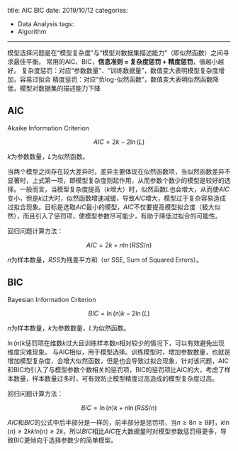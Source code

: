 title: AIC BIC
date: 2019/10/12
categories:
- Data Analysis
tags:
- Algorithm
---


模型选择问题是在“模型复杂度”与“模型对数据集描述能力”（即似然函数）之间寻求最佳平衡。
常用的AIC、BIC，**信息准则 = 复杂度惩罚 + 精度惩罚**，值越小越好。
复杂度惩罚：对应“参数数量”、“训练数据量”，数值变大表明模型复杂度增加，容易过拟合
精度惩罚：对应“负log-似然函数”，数值变大表明似然函数降低，模型对数据集的描述能力下降


## AIC

Akaike Information Criterion

$$
AIC = 2k - 2\ln(L)
$$

$k$为参数数量，$L$为似然函数。

当两个模型之间存在较大差异时，差异主要体现在似然函数项，当似然函数差异不显著时，上式第一项，即模型复杂度则起作用，从而参数个数少的模型是较好的选择。一般而言，当模型复杂度提高（$k$增大）时，似然函数$L$也会增大，从而使$AIC$变小，但是$k$过大时，似然函数增速减缓，导致$AIC$增大，模型过于复杂容易造成过拟合现象。目标是选取$AIC$最小的模型，$AIC$不仅要提高模型拟合度（极大似然），而且引入了惩罚项，使模型参数尽可能少，有助于降低过拟合的可能性。

回归问题计算方法：

$$
AIC = 2k + n\ln(RSS/n)
$$

$n$为样本数量，$RSS$为残差平方和（or SSE, Sum of Squared Errors）。


## BIC

Bayesian Information Criterion

$$
BIC = \ln(n)k - 2\ln{(L)}
$$

$n$为样本数量，$k$为参数数量，$L$为似然函数。

$\ln(n)k$惩罚项在维数$k$过大且训练样本数$n$相对较少的情况下，可以有效避免出现维度灾难现象。
与AIC相似，用于模型选择。训练模型时，增加参数数量，也就是增加模型复杂度，会增大似然函数，但是也会导致过拟合现象，针对该问题，AIC和BIC均引入了与模型参数个数相关的惩罚项，BIC的惩罚项比AIC的大，考虑了样本数量，样本数量过多时，可有效防止模型精度过高造成的模型复杂度过高。

回归问题计算方法：

$$
BIC = \ln(n)k + n\ln(RSS/n)
$$


$AIC$和$BIC$的公式中后半部分是一样的，前半部分是惩罚项，当$n \ge 8n \ge 8$时，$k\ln(n) \ge 2k kln(n)\ge 2k$，所以$BIC$相比$AIC$在大数据量时对模型参数惩罚得更多，导致BIC更倾向于选择参数少的简单模型。
